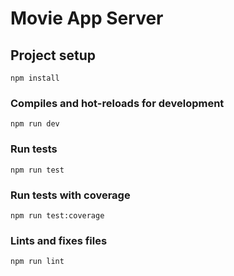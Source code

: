 # Movie App Server

## Project setup
```
npm install
```

### Compiles and hot-reloads for development
```
npm run dev
```

### Run tests
```
npm run test
```

### Run tests with coverage
```
npm run test:coverage
```

### Lints and fixes files
```
npm run lint
```

